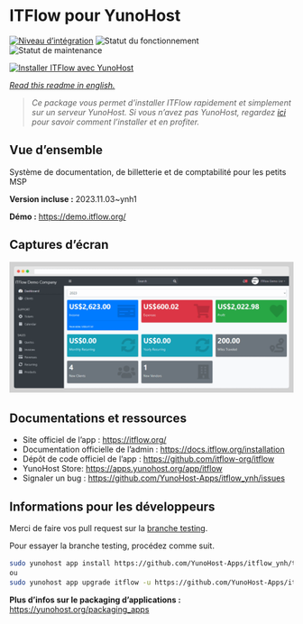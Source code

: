 <!--
N.B.: This README was automatically generated by https://github.com/YunoHost/apps/tree/master/tools/README-generator
It shall NOT be edited by hand.
-->

# ITFlow pour YunoHost

[![Niveau d’intégration](https://dash.yunohost.org/integration/itflow.svg)](https://dash.yunohost.org/appci/app/itflow) ![Statut du fonctionnement](https://ci-apps.yunohost.org/ci/badges/itflow.status.svg) ![Statut de maintenance](https://ci-apps.yunohost.org/ci/badges/itflow.maintain.svg)

[![Installer ITFlow avec YunoHost](https://install-app.yunohost.org/install-with-yunohost.svg)](https://install-app.yunohost.org/?app=itflow)

*[Read this readme in english.](./README.md)*

> *Ce package vous permet d’installer ITFlow rapidement et simplement sur un serveur YunoHost.
Si vous n’avez pas YunoHost, regardez [ici](https://yunohost.org/#/install) pour savoir comment l’installer et en profiter.*

## Vue d’ensemble

Système de documentation, de billetterie et de comptabilité pour les petits MSP

**Version incluse :** 2023.11.03~ynh1

**Démo :** https://demo.itflow.org/

## Captures d’écran

![Capture d’écran de ITFlow](./doc/screenshots/readme.gif)

## Documentations et ressources

* Site officiel de l’app : <https://itflow.org/>
* Documentation officielle de l’admin : <https://docs.itflow.org/installation>
* Dépôt de code officiel de l’app : <https://github.com/itflow-org/itflow>
* YunoHost Store: <https://apps.yunohost.org/app/itflow>
* Signaler un bug : <https://github.com/YunoHost-Apps/itflow_ynh/issues>

## Informations pour les développeurs

Merci de faire vos pull request sur la [branche testing](https://github.com/YunoHost-Apps/itflow_ynh/tree/testing).

Pour essayer la branche testing, procédez comme suit.

``` bash
sudo yunohost app install https://github.com/YunoHost-Apps/itflow_ynh/tree/testing --debug
ou
sudo yunohost app upgrade itflow -u https://github.com/YunoHost-Apps/itflow_ynh/tree/testing --debug
```

**Plus d’infos sur le packaging d’applications :** <https://yunohost.org/packaging_apps>